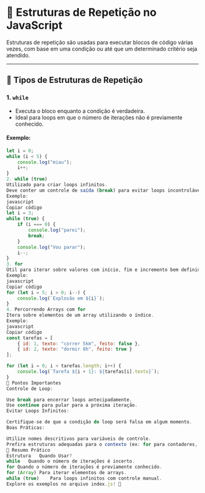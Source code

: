 # 🔄 **Estruturas de Repetição no JavaScript**

Estruturas de repetição são usadas para executar blocos de código várias vezes, com base em uma condição ou até que um determinado critério seja atendido.

---

## 🧪 **Tipos de Estruturas de Repetição**

### **1. `while`**

- Executa o bloco enquanto a condição é verdadeira.
- Ideal para loops em que o número de iterações não é previamente conhecido.

#### Exemplo:
```javascript
let i = 0;
while (i < 5) {
    console.log("miau");
    i++;
}
2. while (true)
Utilizado para criar loops infinitos.
Deve conter um controle de saída (break) para evitar loops incontroláveis.
Exemplo:
javascript
Copiar código
let i = 3;
while (true) {
    if (i === 0) {
        console.log("parei");
        break;
    }
    console.log("Vou parar");
    i--;
}
3. for
Útil para iterar sobre valores com início, fim e incremento bem definidos.
Exemplo:
javascript
Copiar código
for (let i = 5; i > 0; i--) {
    console.log(`Explosão em ${i}`);
}
4. Percorrendo Arrays com for
Itera sobre elementos de um array utilizando o índice.
Exemplo:
javascript
Copiar código
const tarefas = [
    { id: 1, texto: "correr 5km", feito: false },
    { id: 2, texto: "dormir 8h", feito: true }
];

for (let i = 0; i < tarefas.length; i++) {
    console.log(`Tarefa ${i + 1}: ${tarefas[i].texto}`);
}
📝 Pontos Importantes
Controle de Loop:

Use break para encerrar loops antecipadamente.
Use continue para pular para a próxima iteração.
Evitar Loops Infinitos:

Certifique-se de que a condição do loop será falsa em algum momento.
Boas Práticas:

Utilize nomes descritivos para variáveis de controle.
Prefira estruturas adequadas para o contexto (ex: for para contadores, while para condições dinâmicas).
🧩 Resumo Prático
Estrutura	Quando Usar?
while	Quando o número de iterações é incerto.
for	Quando o número de iterações é previamente conhecido.
for (Array)	Para iterar elementos de arrays.
while (true)	Para loops infinitos com controle manual.
Explore os exemplos no arquivo index.js! 🚀